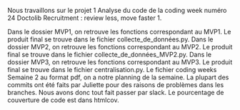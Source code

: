 Nous travaillons sur le projet 1  Analyse du code de la coding week numéro 24 Doctolib Recruitment : review less, move faster 1.

Dans le dossier MVP1, on retrouve les fonctions correspondant au MVP1. Le produit final se trouve dans le fichier collecte_de_données.py.
Dans le dossier MVP2, on retrouve les fonctions correspondant au MVP2. Le produit final se trouve dans le fichier collecte_de_données_MVP2.py.
Dans le dossier MVP3, on retrouve les fonctions correspondant au MVP3. Le produit final se trouve dans le fichier centralisation.py.
Le fichier coding weeks Semaine 2 au format pdf, on a notre planning de la semaine.
La plupart des commits ont été faits par Juliette pour des raisons de problèmes dans les branches. Nous avons donc tout fait passer par slack.
Le pourcentage de couverture de code est dans htmlcov. 
